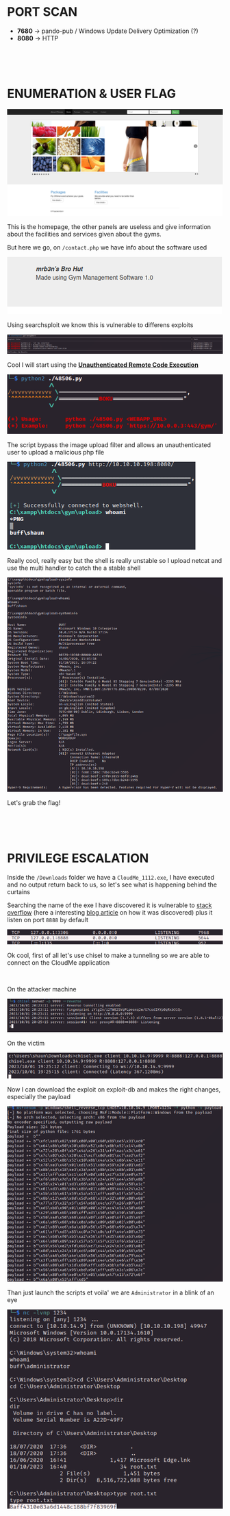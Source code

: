 # PORT SCAN
* **7680** &#8594; pando-pub / Windows Update Delivery Optimization (?)
* **8080** &#8594; HTTP

<br><br><br>

# ENUMERATION & USER FLAG

![7877a1428b8c259976ce0125432333a6.png](img/7877a1428b8c259976ce0125432333a6.png)

This is the homepage, the other panels are useless and give information about the facilities and services given about the gyms.

But here we go, on `/contact.php` we have info about the software used

![53d3a0fdec25203ea4b367ff92869c66.png](img/53d3a0fdec25203ea4b367ff92869c66.png)

Using searchsploit we know this is vulnerable to differens exploits

![6148d9f389d5f4dc15185f3cc2fb61a0.png](img/6148d9f389d5f4dc15185f3cc2fb61a0.png)

Cool I will start using the **<u>Unauthenticated Remote Code Execution</u>**

![90e58bbe3c3657cb6b714b5c281b4e9c.png](img/90e58bbe3c3657cb6b714b5c281b4e9c.png)

The script bypass the image upload filter and allows an unauthenticated user to upload a malicious php file

![ec3298ab94703d0805f2fe9b4bfeac5f.png](img/ec3298ab94703d0805f2fe9b4bfeac5f.png)

Really cool, really easy but the shell is really unstable so I upload netcat and use the multi handler to catch the a stable shell

![dd9b8cb7a5189c871740406c449cdfcc.png](img/dd9b8cb7a5189c871740406c449cdfcc.png)

Let's grab the flag!

<br><br><br>

# PRIVILEGE ESCALATION

Inside the `/Downloads` folder we have a `CloudMe_1112.exe`, I have executed and no output return back to us, so let's see what is happening behind the curtains

Searching the name of the exe I have discovered it is vulnerable to [stack overflow](https://www.exploit-db.com/exploits/48389) (here a interesting [blog article](https://bufferoverflows.net/practical-exploitation-part-1-cloudme-sync-1-11-2-bufferoverflow-seh/) on how it was discovered) plus it listen on port `8888` by default

![c881b7195ed0c44a7197c28328f45cc6.png](img/c881b7195ed0c44a7197c28328f45cc6.png)

Ok cool, first of all let's use chisel to make a tunneling so we are able to connect on the CloudMe application

<br>

On the attacker machine

![b7256a7408dc3533435c9b21d697da94.png](img/b7256a7408dc3533435c9b21d697da94.png)

On the victim

![cd4a447d6a5e9280b7208c9e026607f0.png](img/cd4a447d6a5e9280b7208c9e026607f0.png)

Now I can download the exploit on exploit-db and makes the right changes, especially the payload

![1d00a880e594bbbfbd3711d70deaac71.png](img/1d00a880e594bbbfbd3711d70deaac71.png)

Than just launch the scripts et voila' we are `Administrator` in a blink of an eye

![d3a42362c1347c7fef8e95380b313cbb.png](img/d3a42362c1347c7fef8e95380b313cbb.png)
